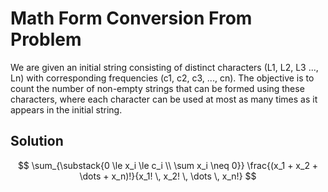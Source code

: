 # Math Form Conversion From Problem
We are given an initial string consisting of distinct characters (L1, L2, L3 ..., Ln) with corresponding frequencies (c1, c2, c3, ..., cn). The objective is to count the number of non-empty strings that can be formed using these characters, where each character can be used at most as many times as it appears in the initial string.

## Solution

$$
\sum_{\substack{0 \le x_i \le c_i \\ \sum x_i \neq 0}} 
\frac{(x_1 + x_2 + \dots + x_n)!}{x_1! \, x_2! \, \dots \, x_n!}
$$